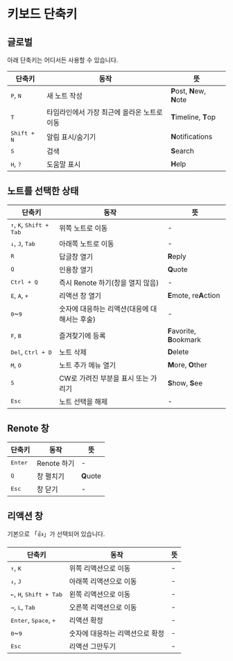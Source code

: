 # 키보드 단축키

## 글로벌
아래 단축키는 어디서든 사용할 수 있습니다.
<table>
    <thead>
        <tr><th>단축키</th><th>동작</th><th>뜻</th></tr>
    </thead>
    <tbody>
        <tr><td><kbd class="key">P</kbd>, <kbd class="key">N</kbd></td><td>새 노트 작성</td><td><b>P</b>ost, <b>N</b>ew, <b>N</b>ote</td></tr>
        <tr><td><kbd class="key">T</kbd></td><td>타임라인에서 가장 최근에 올라온 노트로 이동</td><td><b>T</b>imeline, <b>T</b>op</td></tr>
        <tr><td><kbd class="group"><kbd class="key">Shift</kbd> + <kbd class="key">N</kbd></kbd></td><td>알림 표시/숨기기</td><td><b>N</b>otifications</td></tr>
        <tr><td><kbd class="key">S</kbd></td><td>검색</td><td><b>S</b>earch</td></tr>
        <tr><td><kbd class="key">H</kbd>, <kbd class="key">?</kbd></td><td>도움말 표시</td><td><b>H</b>elp</td></tr>
    </tbody>
</table>

## 노트를 선택한 상태

<table>
    <thead>
        <tr><th>단축키</th><th>동작</th><th>뜻</th></tr>
    </thead>
    <tbody>
        <tr><td><kbd class="key">↑</kbd>, <kbd class="key">K</kbd>, <kbd class="group"><kbd class="key">Shift</kbd> + <kbd class="key">Tab</kbd></kbd></td><td>위쪽 노트로 이동</td><td>-</td></tr>
        <tr><td><kbd class="key">↓</kbd>, <kbd class="key">J</kbd>, <kbd class="key">Tab</kbd></td><td>아래쪽 노트로 이동</td><td>-</td></tr>
        <tr><td><kbd class="key">R</kbd></td><td>답글창 열기</td><td><b>R</b>eply</td></tr>
        <tr><td><kbd class="key">Q</kbd></td><td>인용창 열기</td><td><b>Q</b>uote</td></tr>
        <tr><td><kbd class="group"><kbd class="key">Ctrl</kbd> + <kbd class="key">Q</kbd></kbd></td><td>즉시 Renote 하기(창을 열지 않음)</td><td>-</td></tr>
        <tr><td><kbd class="key">E</kbd>, <kbd class="key">A</kbd>, <kbd class="key">+</kbd></td><td>리액션 창 열기</td><td><b>E</b>mote, re<b>A</b>ction</td></tr>
        <tr><td><kbd class="key">0</kbd>~<kbd class="key">9</kbd></td><td>숫자에 대응하는 리액션(대응에 대해서는 후술)</td><td>-</td></tr>
        <tr><td><kbd class="key">F</kbd>, <kbd class="key">B</kbd></td><td>즐겨찾기에 등록</td><td><b>F</b>avorite, <b>B</b>ookmark</td></tr>
        <tr><td><kbd class="key">Del</kbd>, <kbd class="group"><kbd class="key">Ctrl</kbd> + <kbd class="key">D</kbd></kbd></td><td>노트 삭제</td><td><b>D</b>elete</tr>
        <tr><td><kbd class="key">M</kbd>, <kbd class="key">O</kbd></td><td>노트 추가 메뉴 열기</td><td><b>M</b>ore, <b>O</b>ther</td></tr>
        <tr><td><kbd class="key">S</kbd></td><td>CW로 가려진 부분을 표시 또는 가리기</td><td><b>S</b>how, <b>S</b>ee</td></tr>
        <tr><td><kbd class="key">Esc</kbd></td><td>노트 선택을 해제</td><td>-</td></tr>
    </tbody>
</table>

## Renote 창

<table>
    <thead>
        <tr><th>단축키</th><th>동작</th><th>뜻</th></tr>
    </thead>
    <tbody>
        <tr><td><kbd class="key">Enter</kbd></td><td>Renote 하기</td><td>-</td></tr>
        <tr><td><kbd class="key">Q</kbd></td><td>창 펼치기</td><td><b>Q</b>uote</td></tr>
        <tr><td><kbd class="key">Esc</kbd></td><td>창 닫기</td><td>-</td></tr>
    </tbody>
</table>

## 리액션 창
기본으로 「👍」가 선택되어 있습니다.
<table>
    <thead>
        <tr><th>단축키</th><th>동작</th><th>뜻</th></tr>
    </thead>
    <tbody>
        <tr><td><kbd class="key">↑</kbd>, <kbd class="key">K</kbd></td><td>위쪽 리액션으로 이동</td><td>-</td></tr>
        <tr><td><kbd class="key">↓</kbd>, <kbd class="key">J</kbd></td><td>아래쪽 리액션으로 이동</td><td>-</td></tr>
        <tr><td><kbd class="key">←</kbd>, <kbd class="key">H</kbd>, <kbd class="group"><kbd class="key">Shift</kbd> + <kbd class="key">Tab</kbd></kbd></td><td>왼쪽 리액션으로 이동</td><td>-</td></tr>
        <tr><td><kbd class="key">→</kbd>, <kbd class="key">L</kbd>, <kbd class="key">Tab</kbd></td><td>오른쪽 리액션으로 이동</td><td>-</td></tr>
        <tr><td><kbd class="key">Enter</kbd>, <kbd class="key">Space</kbd>, <kbd class="key">+</kbd></td><td>리액션 확정</td><td>-</td></tr>
        <tr><td><kbd class="key">0</kbd>~<kbd class="key">9</kbd></td><td>숫자에 대응하는 리액션으로 확정</td><td>-</td></tr>
        <tr><td><kbd class="key">Esc</kbd></td><td>리액션 그만두기</td><td>-</td></tr>
    </tbody>
</table>
